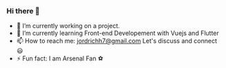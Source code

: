 ### Hi there 👋
- 🔭 I’m currently working on a project.
- 🌱 I’m currently learning Front-end Developement with Vuejs and Flutter
- 📫 How to reach me: jordrichh7@gmail.com Let's discuss and connect 😃
- ⚡ Fun fact: I am Arsenal Fan ⚽

